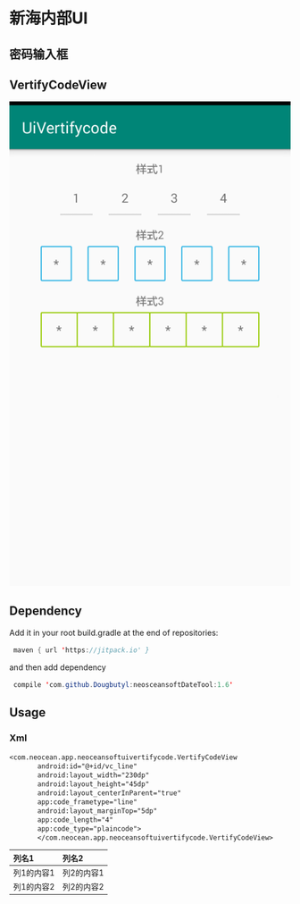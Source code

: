 # 新海内部UI
## 密码输入框
## VertifyCodeView
![image](https://github.com/Dougbutyl/neoceansoftVertifycodeUI/blob/master/screenshots/device-2019-05-29-140949.png)

## Dependency
Add it in your root build.gradle at the end of repositories:
``` Java
 maven { url 'https://jitpack.io' }
 ```
 and then add dependency
``` Java
 compile 'com.github.Dougbutyl:neosceansoftDateTool:1.6'
 ```
 ## Usage
 ### Xml
 ```
<com.neocean.app.neoceansoftuivertifycode.VertifyCodeView
        android:id="@+id/vc_line"
        android:layout_width="230dp"
        android:layout_height="45dp"
        android:layout_centerInParent="true"
        app:code_frametype="line"
        android:layout_marginTop="5dp"
        app:code_length="4"
        app:code_type="plaincode">
        </com.neocean.app.neoceansoftuivertifycode.VertifyCodeView>
```
 |列名1|列名2|
|:---|:---|
|列1的内容1|列2的内容1|
|列1的内容2|列2的内容2|

 
